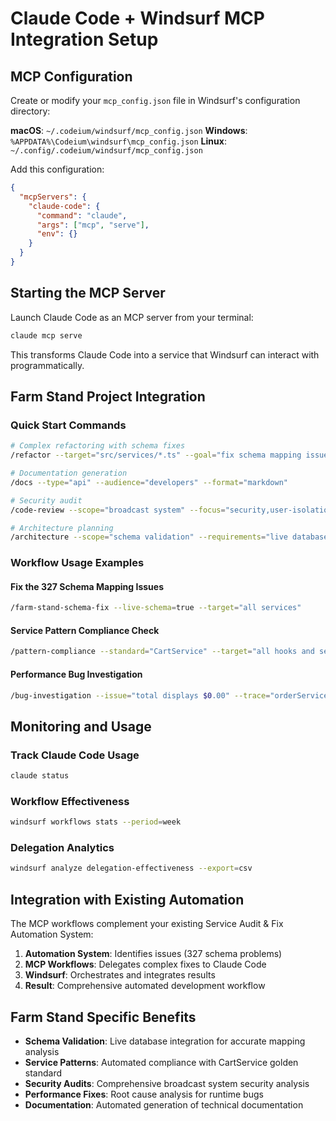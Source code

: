 # Claude Code + Windsurf MCP Integration Setup

## MCP Configuration

Create or modify your `mcp_config.json` file in Windsurf's configuration directory:

**macOS**: `~/.codeium/windsurf/mcp_config.json`
**Windows**: `%APPDATA%\Codeium\windsurf\mcp_config.json`
**Linux**: `~/.config/.codeium/windsurf/mcp_config.json`

Add this configuration:

```json
{
  "mcpServers": {
    "claude-code": {
      "command": "claude",
      "args": ["mcp", "serve"],
      "env": {}
    }
  }
}
```

## Starting the MCP Server

Launch Claude Code as an MCP server from your terminal:

```bash
claude mcp serve
```

This transforms Claude Code into a service that Windsurf can interact with programmatically.

## Farm Stand Project Integration

### Quick Start Commands

```bash
# Complex refactoring with schema fixes
/refactor --target="src/services/*.ts" --goal="fix schema mapping issues"

# Documentation generation
/docs --type="api" --audience="developers" --format="markdown"

# Security audit
/code-review --scope="broadcast system" --focus="security,user-isolation"

# Architecture planning
/architecture --scope="schema validation" --requirements="live database integration"
```

### Workflow Usage Examples

#### Fix the 327 Schema Mapping Issues
```bash
/farm-stand-schema-fix --live-schema=true --target="all services"
```

#### Service Pattern Compliance Check
```bash
/pattern-compliance --standard="CartService" --target="all hooks and services"
```

#### Performance Bug Investigation
```bash
/bug-investigation --issue="total displays $0.00" --trace="orderService to UI"
```

## Monitoring and Usage

### Track Claude Code Usage
```bash
claude status
```

### Workflow Effectiveness
```bash
windsurf workflows stats --period=week
```

### Delegation Analytics
```bash
windsurf analyze delegation-effectiveness --export=csv
```

## Integration with Existing Automation

The MCP workflows complement your existing Service Audit & Fix Automation System:

1. **Automation System**: Identifies issues (327 schema problems)
2. **MCP Workflows**: Delegates complex fixes to Claude Code
3. **Windsurf**: Orchestrates and integrates results
4. **Result**: Comprehensive automated development workflow

## Farm Stand Specific Benefits

- **Schema Validation**: Live database integration for accurate mapping analysis
- **Service Patterns**: Automated compliance with CartService golden standard
- **Security Audits**: Comprehensive broadcast system security analysis
- **Performance Fixes**: Root cause analysis for runtime bugs
- **Documentation**: Automated generation of technical documentation
